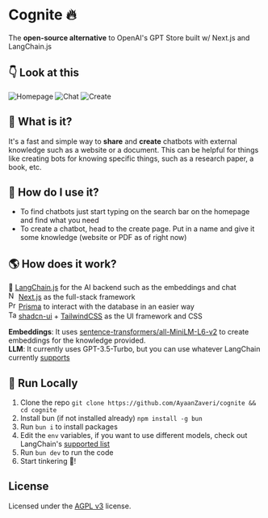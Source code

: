 # Cognite 🔥
The **open-source alternative** to OpenAI's GPT Store built w/ Next.js and LangChain.js

## 👇 Look at this
![Homepage](https://github.com/AyaanZaveri/cognite/assets/63752541/5ffe48a3-6b03-4b9f-b1b1-52b3f19290e0)
![Chat](https://github.com/AyaanZaveri/cognite/assets/63752541/8ee93c37-a537-4f33-829c-1260361b4378)
![Create](https://github.com/AyaanZaveri/cognite/assets/63752541/1d1fa03a-1005-48c9-9c97-f65b9e1ec859)

## 🤔 What is it?
It's a fast and simple way to **share** and **create** chatbots with external knowledge such as a website or a document. This can be helpful for things like creating bots for knowing specific things, such as a research paper, a book, etc.

## 🥖 How do I use it?
- To find chatbots just start typing on the search bar on the homepage and find what you need
- To create a chatbot, head to the create page. Put in a name and give it some knowledge (website or PDF as of right now)

## 🌎 How does it work?
🦜 [LangChain.js](https://github.com/langchain-ai/langchainjs) for the AI backend such as the embeddings and chat  
<img src="https://cdn.simpleicons.org/nextdotjs/000/fff" alt="Next" width=16> [Next.js](https://github.com/vercel/next.js) as the full-stack framework  
<img src="https://cdn.simpleicons.org/prisma/000/fff" alt="Prisma" width=16> [Prisma](https://github.com/prisma/prisma) to interact with the database in an easier way  
<img src="https://cdn.simpleicons.org/tailwindcss/06B6D4/fff" alt="Tailwind" width=16> [shadcn-ui](https://ui.shadcn.com/) + [TailwindCSS](https://tailwindcss.com/) as the UI framework and CSS

**Embeddings**: It uses [sentence-transformers/all-MiniLM-L6-v2](https://huggingface.co/sentence-transformers/all-MiniLM-L6-v2) to create embeddings for the knowledge provided.  
**LLM**: It currently uses GPT-3.5-Turbo, but you can use whatever LangChain currently [supports](https://js.langchain.com/docs/integrations/chat/)

## 🏡 Run Locally
1. Clone the repo `git clone https://github.com/AyaanZaveri/cognite && cd cognite`
2. Install bun (if not installed already) `npm install -g bun`
3. Run `bun i` to install packages
4. Edit the `env` variables, if you want to use different models, check out LangChain's [supported list](https://js.langchain.com/docs/integrations/chat/)
5. Run `bun dev` to run the code
6. Start tinkering 🚀!

## License
Licensed under the [AGPL v3](https://www.gnu.org/licenses/agpl-3.0.en.html) license.
